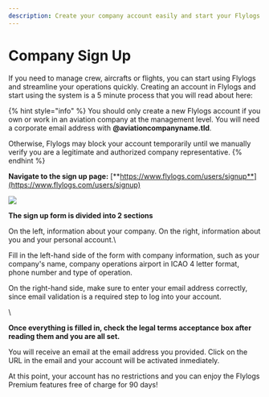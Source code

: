 ```yaml
---
description: Create your company account easily and start your Flylogs premium
---
```


# Company Sign Up

If you need to manage crew, aircrafts or flights, you can start using Flylogs and streamline your operations quickly. Creating an account in Flylogs and start using the system is a 5 minute process that you will read about here:

{% hint style="info" %}
You should only create a new Flylogs account if you own or work in an aviation company at the management level. You will need a corporate email address with **@aviationcompanyname.tld**.

Otherwise, Flylogs may block your account temporarily until we manually verify you are a legitimate and authorized company representative.
{% endhint %}

**Navigate to the sign up page:** [**https://www.flylogs.com/users/signup**](https://www.flylogs.com/users/signup)

![](https://tawk.link/61f94bae9bd1f31184da67e3/kb/attachments/vdYH0n9_NL.png)

**The sign up form is divided into 2 sections**

On the left, information about your company. On the right, information about you and your personal account.\


Fill in the left-hand side of the form with company information, such as your company's name, company operations airport in ICAO 4 letter format, phone number and type of operation.

On the right-hand side, make sure to enter your email address correctly, since email validation is a required step to log into your account.

\


**Once everything is filled in, check the legal terms acceptance box after reading them and you are all set.**

You will receive an email at the email address you provided. Click on the URL in the email and your account will be activated inmediately.

At this point, your account has no restrictions and you can enjoy the Flylogs Premium features free of charge for 90 days!
